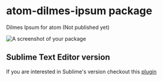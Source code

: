 # atom-dilmes-ipsum package

Dilmes Ipsum for atom (Not published yet)

![A screenshot of your package](https://f.cloud.github.com/assets/69169/2290250/c35d867a-a017-11e3-86be-cd7c5bf3ff9b.gif)

## Sublime Text Editor version

If you are interested in Sublime's version checkout this [plugin](https://github.com/thiagoh/sublime-dilmes-ipsum)
